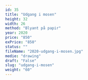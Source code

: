 ```yaml
---
id: 35
title: "Udgang i mosen"
height: 32
width: 26
method: "Blyant på papir"
year: 2020
price: "850"
exPrice: "850"
status: ""
fileName: "2020-udgang-i-mosen.jpg"
medie: "drawing"
draft: "False"
slug: "udgang-i-mosen"
weight: "60"
---
```

